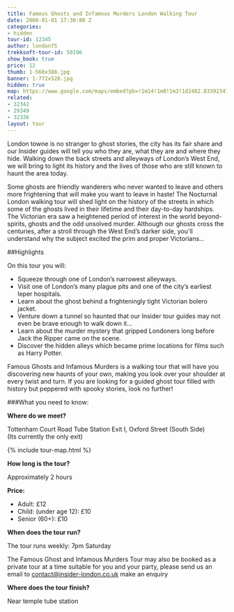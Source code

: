 ```yaml
---
title: Famous Ghosts and Infamous Murders London Walking Tour
date: 2008-01-01 17:30:00 Z
categories:
- hidden
tour-id: 12345
author: london75
trekksoft-tour-id: 50196
show_book: true
price: 12
thumb: 1-568x388.jpg
banner: 1-772x528.jpg
hidden: true
map: https://www.google.com/maps/embed?pb=!1m14!1m8!1m3!1d2482.8339234717528!2d-0.1306618!3d51.5162628!3m2!1i1024!2i768!4f13.1!3m3!1m2!1s0x48761b2d6bcc0c53%3A0xc17011138a7f29da!2sTottenham+Court+Road+Station!5e0!3m2!1sen!2sus!4v1438592163974
related:
- 32342
- 29349
- 32336
layout: tour
---
```


<p class="lede">London towne is no stranger to ghost stories, the city has its fair share and our Insider guides will tell you who they are, what they are and where they hide. Walking down the back streets and alleyways of London’s West End, we will bring to light its history and the lives of those who are still known to haunt the area today.</p>

Some ghosts are friendly wanderers who never wanted to leave and others more frightening that will make you want to leave in haste! The Nocturnal London walking tour will shed light on the history of the streets in which some of the ghosts lived in their lifetime and their day-to-day hardships. The Victorian era saw a heightened period of interest in the world beyond- spirits, ghosts and the odd unsolved murder. Although our ghosts cross the centuries, after a stroll through the West End’s darker side, you'll understand why the subject excited the prim and proper Victorians…

##Highlights

On this tour you will:

- Squeeze through one of London’s narrowest alleyways.
- Visit one of London’s many plague pits and one of the city’s earliest leper hospitals.
- Learn about the ghost behind a frighteningly tight Victorian bolero jacket.
- Venture down a tunnel so haunted that our Insider tour guides may not even be brave enough to walk down it…
- Learn about the murder mystery that gripped Londoners long before Jack the Ripper came on the scene.
- Discover the hidden alleys which became prime locations for films such as Harry Potter.

<!--<img src="/wp-content/uploads/2015/08/3-944x1024.jpg" class="vc_single_image-img attachment-large" srcset="/wp-content/uploads/2015/08/3-553x600.jpg 553w, /wp-content/uploads/2015/08/3-944x1024.jpg 944w" sizes="(max-width: 944px) 100vw, 944px" />-->

Famous Ghosts and Infamous Murders is a walking tour that will have you discovering new haunts of your own, making you look over your shoulder at every twist and turn. If you are looking for a guided ghost tour filled with history but peppered with spooky stories, look no further!

###What you need to know:

**Where do we meet?**

Tottenham Court Road Tube Station Exit I, Oxford Street (South Side)<br /> (Its currently the only exit)

{% include tour-map.html %}

**How long is the tour?**

Approximately 2 hours

**Price:**

- Adult: £12
- Child: (under age 12): £10
- Senior (60+): £10

**When does the tour run?**

The tour runs weekly: 7pm Saturday

The Famous Ghost and Infamous Murders Tour may also be booked as a private tour at a time suitable for you and your party, please send us an email to <a href="mailto:contact@insider-london.co.uk">contact@insider-london.co.uk</a> make an enquiry

**Where does the tour finish?**

Near temple tube station
